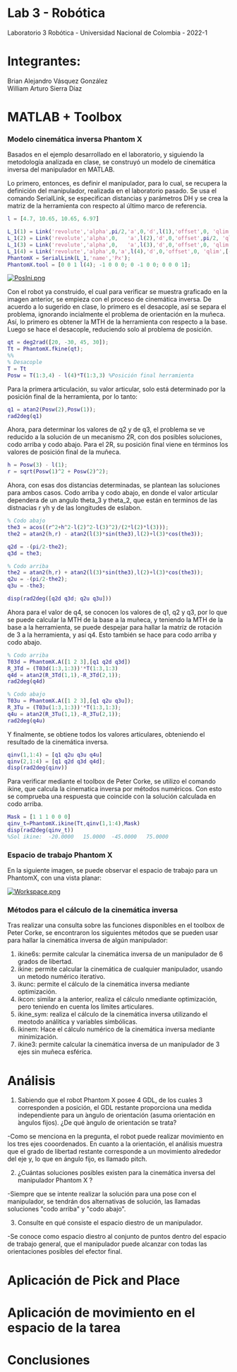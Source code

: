 # Lab 3 - Robótica
Laboratorio 3 Robótica - Universidad Nacional de Colombia - 2022-1
# Integrantes:

Brian Alejandro Vásquez González  
William Arturo Sierra Díaz  

# MATLAB + Toolbox
 ### Modelo cinemática inversa Phantom X
 Basados en el ejemplo desarrollado en el laboratorio, y siguiendo la metodología analizada en clase, se construyó un modelo de cinemática inversa del manipulador en MATLAB. 
 
Lo primero, entonces, es definir el manipulador, para lo cual, se recupera la definición del manipulador, realizada en el laboratorio pasado. Se usa el comando SerialLink, se especifican distancias y parámetros DH y se crea la matriz de la herramienta con respecto al último marco de referencia. 
 
```matlab
l = [4.7, 10.65, 10.65, 6.97]

L_1(1) = Link('revolute','alpha',pi/2,'a',0,'d',l(1),'offset',0, 'qlim',[-3*pi/4 3*pi/4]);
L_1(2) = Link('revolute','alpha',0,   'a',l(2),'d',0,'offset',pi/2, 'qlim',[-3*pi/4 3*pi/4]);
L_1(3) = Link('revolute','alpha',0,   'a',l(3),'d',0,'offset',0, 'qlim',[-3*pi/4 3*pi/4]);
L_1(4) = Link('revolute','alpha',0,'a',l(4),'d',0,'offset',0, 'qlim',[-3*pi/4 3*pi/4]);
PhantomX = SerialLink(L_1,'name','Px');
PhantomX.tool = [0 0 1 l(4); -1 0 0 0; 0 -1 0 0; 0 0 0 1];
```
[![PosIni.png](https://i.postimg.cc/2816B9rM/PosIni.png)](https://postimg.cc/CzVY3NZs)

Con el robot ya construido, el cual para verificar se muestra graficado en la imagen anterior, se empieza con el proceso de cinemática inversa. De acuerdo a lo sugerido en clase, lo primero es el desacople, así se separa el problema, ignorando incialmente el problema de orientación en la muñeca. Así, lo primero es obtener la MTH de la herramienta con respecto a la base. Luego se hace el desacople, reduciendo solo al problema de posición.
```matlab
qt = deg2rad([20, -30, 45, 30]);
Tt = PhantomX.fkine(qt);
%%
% Desacople
T = Tt
Posw = T(1:3,4) - l(4)*T(1:3,3) %Posición final herramienta
```
Para la primera articulación, su valor articular, solo está determinado por la posición final de la herramienta, por lo tanto:
```matlab
q1 = atan2(Posw(2),Posw(1));
rad2deg(q1)
```
Ahora, para determinar los valores de q2 y de q3, el problema se ve reducido a la solución de un mecanismo 2R, con dos posibles soluciones, codo arriba y codo abajo. Para el 2R, su posición final viene en términos los valores de posición final de la muñeca.
```matlab
h = Posw(3) - l(1);
r = sqrt(Posw(1)^2 + Posw(2)^2);
```
Ahora, con esas dos distancias determinadas, se plantean las soluciones para ambos casos. Codo arriba y codo abajo, en donde el valor articular dependera de un angulo theta_3 y theta_2, que están en terminos de las distnacias r yh y de las longitudes de eslabon.
```matlab
% Codo abajo
the3 = acos((r^2+h^2-l(2)^2-l(3)^2)/(2*l(2)*l(3)));
the2 = atan2(h,r) - atan2(l(3)*sin(the3),l(2)+l(3)*cos(the3));

q2d = -(pi/2-the2);
q3d = the3;

% Codo arriba
the2 = atan2(h,r) + atan2(l(3)*sin(the3),l(2)+l(3)*cos(the3));
q2u = -(pi/2-the2);
q3u = -the3;

disp(rad2deg([q2d q3d; q2u q3u]))
```
Ahora para el valor de q4, se conocen los valores de q1, q2 y q3, por lo que se puede calcular la MTH de la base a la  muñeca, y teniendo la MTH de la base a la herramienta, se puede despejar para hallar la matriz de rotación de 3 a la herramienta, y así q4. Esto también se hace para codo arriba y codo abajo.
```matlab
% Codo arriba
T03d = PhantomX.A([1 2 3],[q1 q2d q3d])
R_3Td = (T03d(1:3,1:3))'*T(1:3,1:3)
q4d = atan2(R_3Td(1,1),-R_3Td(2,1));
rad2deg(q4d)

% Codo abajo
T03u = PhantomX.A([1 2 3],[q1 q2u q3u]);
R_3Tu = (T03u(1:3,1:3))'*T(1:3,1:3);
q4u = atan2(R_3Tu(1,1),-R_3Tu(2,1));
rad2deg(q4u)
```
Y finalmente, se obtiene todos los valores articulares, obteniendo el resultado de la cinemática inversa.
```matlab
qinv(1,1:4) = [q1 q2u q3u q4u]
qinv(2,1:4) = [q1 q2d q3d q4d];
disp(rad2deg(qinv))
```
Para verificar mediante el toolbox de Peter Corke, se utilizo el comando ikine, que calcula la cinematica inversa por métodos numéricos. Con esto se comprueba una respuesta que coincide con la solución calculada en codo arriba.
```matlab
Mask = [1 1 1 0 0 0]
qinv_t=PhantomX.ikine(Tt,qinv(1,1:4),Mask)
disp(rad2deg(qinv_t))
%Sol ikine:  -20.0000   15.0000  -45.0000   75.0000
```
### Espacio de trabajo Phantom X

En la siguiente imagen, se puede observar el espacio de trabajo para  un PhantomX, con una vista planar:

[![Workspace.png](https://i.postimg.cc/BvHyrdCz/Workspace.png)](https://postimg.cc/8FktWX9d)

### Métodos para el cálculo de la cinemática inversa
Tras realizar una consulta sobre las funciones disponibles en el toolbox de Peter Corke, se encontraron los siguientes métodos que se pueden usar para hallar la cinemática inversa de algún manipulador:



1. ikine6s: permite calcular la cinemática inversa de un manipulador de 6 grados de libertad.
2. ikine: permite calcular la cinemática de cualquier manipulador, usando un metodo numérico iterativo. 
3. ikunc: permite el cálculo de la cinemática inversa mediante optimización.
4. ikcon: similar a la anterior, realiza el cálculo nmediante optimización, pero teniendo en cuenta los límites articulares.
5. ikine_sym: realiza el cálculo de la cinemática inversa utilizando el meotodo análitica y variables simbólicas.
6. ikinem: Hace el cálculo numérico de la cinemática inversa mediante minimización.
7. ikine3: permite calcular la cinemática inversa de un manipulador de 3 ejes sin muñeca esférica.

# Análisis

1. Sabiendo que el robot Phantom X posee 4 GDL, de los cuales 3 corresponden a posición, el GDL restante
proporciona una medida independiente para un  ́angulo de orientación (asuma orientación en  ́angulos fijos).
¿De qué  ́angulo de orientación se trata?

-Como se menciona en la pregunta, el robot puede realizar movimiento en los tres ejes cooordenados. En cuanto a la orientación, el análisis muestra que el grado de libertad restante corresponde a un movimiento alrededor del eje y, lo que en ángulo fijo, es llamado pitch.

2. ¿Cuántas soluciones posibles existen para la cinemática inversa del manipulador Phantom X ?

-Siempre que se intente realizar la solución para una pose con el manipulador, se tendrán dos alternativas de solución, las llamadas soluciones "codo arriba" y "codo abajo".

3. Consulte en qué consiste el espacio diestro de un manipulador.

-Se conoce como espacio diestro al conjunto de puntos dentro del espacio de trabajo general, que el manipulador puede alcanzar con todas las orientaciones posibles del efector final.

# Aplicación de Pick and Place

# Aplicación de movimiento en el espacio de la tarea

# Conclusiones
